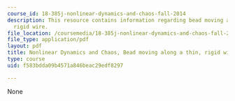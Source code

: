```yaml
---
course_id: 18-385j-nonlinear-dynamics-and-chaos-fall-2014
description: This resource contains information regarding bead moving along a thin,
  rigid wire.
file_location: /coursemedia/18-385j-nonlinear-dynamics-and-chaos-fall-2014/f583bdda09b4571a846beac29edf8297_MIT18_385JF14_Bead_on_Wire.pdf
file_type: application/pdf
layout: pdf
title: Nonlinear Dynamics and Chaos, Bead moving along a thin, rigid wire
type: course
uid: f583bdda09b4571a846beac29edf8297

---
```

None